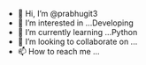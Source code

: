 - 👋 Hi, I’m @prabhugit3
- 👀 I’m interested in ...Developing
- 🌱 I’m currently learning ...Python
- 💞️ I’m looking to collaborate on ...
- 📫 How to reach me ...

<!---
prabhugit3/prabhugit3 is a ✨ special ✨ repository because its `README.md` (this file) appears on your GitHub profile.
You can click the Preview link to take a look at your changes.
--->
